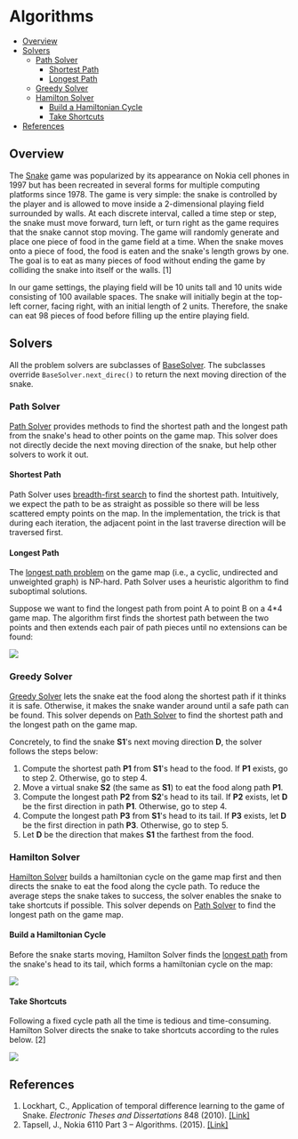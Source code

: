 # Algorithms

<!-- TOC -->

- [Overview](#overview)
- [Solvers](#solvers)
    - [Path Solver](#path-solver)
        - [Shortest Path](#shortest-path)
        - [Longest Path](#longest-path)
    - [Greedy Solver](#greedy-solver)
    - [Hamilton Solver](#hamilton-solver)
        - [Build a Hamiltonian Cycle](#build-a-hamiltonian-cycle)
        - [Take Shortcuts](#take-shortcuts)
- [References](#references)

<!-- /TOC -->

<a id="markdown-overview" name="overview"></a>
## Overview

The [Snake][snake-wiki] game was popularized by its appearance on Nokia cell phones in 1997 but has been recreated in several forms for multiple computing platforms since 1978. The game is very simple: the snake is controlled by the player and is allowed to move inside a 2-dimensional playing field surrounded by walls. At each discrete interval, called a time step or step, the snake must move forward, turn left, or turn right as the game requires that the snake cannot stop moving. The game will randomly generate and place one piece of food in the game field at a time. When the snake moves onto a piece of food, the food is eaten and the snake's length grows by one. The goal is to eat as many pieces of food without ending the game by colliding the snake into itself or the walls. [1]

In our game settings, the playing field will be 10 units tall and 10 units wide consisting of 100 available spaces. The snake will initially begin at the top-left corner, facing right, with an initial length of 2 units. Therefore, the snake can eat 98 pieces of food before filling up the entire playing field.

<a id="markdown-solvers" name="solvers"></a>
## Solvers

All the problem solvers are subclasses of [BaseSolver][basesolver-src]. The subclasses override `BaseSolver.next_direc()` to return the next moving direction of the snake.

<a id="markdown-path-solver" name="path-solver"></a>
### Path Solver

[Path Solver][pathsolver-src] provides methods to find the shortest path and the longest path from the snake's head to other points on the game map. This solver does not directly decide the next moving direction of the snake, but help other solvers to work it out.

<a id="markdown-shortest-path" name="shortest-path"></a>
#### Shortest Path

Path Solver uses [breadth-first search][bfs-wiki] to find the shortest path. Intuitively, we expect the path to be as straight as possible so there will be less scattered empty points on the map. In the implementation, the trick is that during each iteration, the adjacent point in the last traverse direction will be traversed first.

<a id="markdown-longest-path" name="longest-path"></a>
#### Longest Path

The [longest path problem][longest-path-wiki] on the game map (i.e., a cyclic, undirected and unweighted graph) is NP-hard. Path Solver uses a heuristic algorithm to find suboptimal solutions.

Suppose we want to find the longest path from point A to point B on a 4*4 game map. The algorithm first finds the shortest path between the two points and then extends each pair of path pieces until no extensions can be found:

![][build-longest-img]

<a id="markdown-greedy-solver" name="greedy-solver"></a>
### Greedy Solver

[Greedy Solver][greedysolver-src] lets the snake eat the food along the shortest path if it thinks it is safe. Otherwise, it makes the snake wander around until a safe path can be found. This solver depends on [Path Solver](#path-solver) to find the shortest path and the longest path on the game map.

Concretely, to find the snake **S1**'s next moving direction **D**, the solver follows the steps below:

1. Compute the shortest path **P1** from **S1**'s head to the food. If **P1** exists, go to step 2. Otherwise, go to step 4.
2. Move a virtual snake **S2** (the same as **S1**) to eat the food along path **P1**.
3. Compute the longest path **P2** from **S2**'s head to its tail. If **P2** exists, let **D** be the first direction in path **P1**. Otherwise, go to step 4.
4. Compute the longest path **P3** from **S1**'s head to its tail. If **P3** exists, let **D** be the first direction in path **P3**. Otherwise, go to step 5.
5. Let **D** be the direction that makes **S1** the farthest from the food.

<a id="markdown-hamilton-solver" name="hamilton-solver"></a>
### Hamilton Solver

[Hamilton Solver][hamiltonsolver-src] builds a hamiltonian cycle on the game map first and then directs the snake to eat the food along the cycle path. To reduce the average steps the snake takes to success, the solver enables the snake to take shortcuts if possible. This solver depends on [Path Solver](#path-solver) to find the longest path on the game map.

<a id="markdown-build-a-hamiltonian-cycle" name="build-a-hamiltonian-cycle"></a>
#### Build a Hamiltonian Cycle

Before the snake starts moving, Hamilton Solver finds the [longest path](#longest-path) from the snake's head to its tail, which forms a hamiltonian cycle on the map:

![][build-hamilton-img]

<a id="markdown-take-shortcuts" name="take-shortcuts"></a>
#### Take Shortcuts

Following a fixed cycle path all the time is tedious and time-consuming. Hamilton Solver directs the snake to take shortcuts according to the rules below. [2]

![][take-shortcuts-img]

<a id="markdown-references" name="references"></a>
## References

1. Lockhart, C., Application of temporal difference learning to the game of Snake. *Electronic Theses and Dissertations* 848 (2010). [[Link]][link-ref-1]
2. Tapsell, J., Nokia 6110 Part 3 – Algorithms. (2015). [[Link]][link-ref-2]


[snake-wiki]: https://en.wikipedia.org/wiki/Snake_(video_game)
[bfs-wiki]: https://en.wikipedia.org/wiki/Breadth-first_search
[longest-path-wiki]: https://en.wikipedia.org/wiki/Longest_path_problem

[basesolver-src]: ../snake/solver/base.py
[pathsolver-src]: ../snake/solver/path.py
[greedysolver-src]: ../snake/solver/greedy.py
[hamiltonsolver-src]: ../snake/solver/hamilton.py

[build-longest-img]: ./images/build_longest.png
[build-hamilton-img]: ./images/build_hamilton.png
[take-shortcuts-img]: ./images/take_shortcuts.png

[link-ref-1]: https://doi.org/10.18297/etd/848
[link-ref-2]: https://johnflux.com/2015/05/02/nokia-6110-part-3-algorithms/
